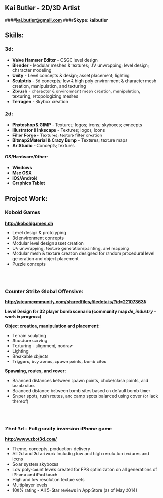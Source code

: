 ## Kai Butler	- 2D/3D Artist
####**kai.butler@gmail.com**
####**Skype: kaibutler**


## Skills:

### 3d: 

-	**Valve Hammer Editor** - CSGO level design
- **Blender** - Modular meshes & textures; UV unwrapping; level design; character modeling
- **Unity** - Level concepts & design; asset placement; lighting
- **Sculptris** - 3d concepts; low & high poly environment & character mesh creation, manipulation, and texturing
- **Zbrush** - character & environment mesh creation, manipulation, texturing, retopologizing meshes
- **Terragen** - Skybox creation 

### 2d: 
- **Photoshop & GIMP** - Textures; logos; icons; skyboxes; concepts
- **Illustrator & Inkscape** - Textures; logos; icons
- **Filter Forge** - Textures; texture filter creation 
- **Bitmap2Material & Crazy Bump** - Textures; texture maps
- **ArtStudio** - Concepts; textures

#### OS/Hardware/Other:
-	**Windows**
-	**Mac OSX**
-	**iOS/Android**
-	**Graphics Tablet**

## Project Work:

### Kobold Games
**http://koboldgames.ch**

- Level design & prototyping
-	3d environment concepts
- Modular level design asset creation
- UV unwrapping, texture generation/painting, and mapping
- Modular mesh & texture creation designed for random procedural level generation and object placement
- Puzzle concepts

<br>
<br>

### Counter Strike Global Offensive:
**http://steamcommunity.com/sharedfiles/filedetails/?id=221073635**

**Level Design for 32 player bomb scenario (community map *de_industry* - work in progress)**

**Object creation, manipulation and placement:**
- Terrain sculpting
- Structure carving
- Texturing - alignment, nodraw
- Lighting
- Breakable objects
- Triggers, buy zones, spawn points,  bomb sites

**Spawning, routes, and cover:**
- Balanced distances between spawn points, choke/clash points, and bomb sites
- Balanced distance between bomb sites based on default bomb timer
- Sniper spots, rush routes, and camp spots balanced using cover (or lack thereof)

<br>
<br>

### Zbot 3d - Full gravity inversion iPhone game
**http://www.zbot3d.com/**

- Theme, concepts, production, delivery
- All 2d and 3d artwork including low and high resolution textures and icons 
- Solar system skyboxes 
- Low poly-count levels created for FPS optimization on all generations of iPhone and iPod touch
- High and low resolution texture sets
- Multiplayer levels
- 100% rating - All 5-Star reviews in App Store (as of May 2014)
